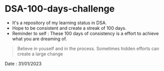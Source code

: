 # DSA-100-days-challenge

- It's a repository of my learning status in DSA.
- Hope to be consistent and create a streak of 100 days.
- Reminder to self : These 100 days of consistency is a effort to achieve what you are dreaming of.

> Believe in youself and in the process. Sometimes hidden efforts can create a large change

Date : 31/01/2023
